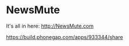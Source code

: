 NewsMute
===========

It's all in here: http://NewsMute.com


https://build.phonegap.com/apps/933344/share
